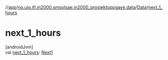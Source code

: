 //[app](../../../index.md)/[no.uio.ifi.in2000.smsolsae.in2000_prosjektoppgave.data](../index.md)/[Data](index.md)/[next_1_hours](next_1_hours.md)

# next_1_hours

[androidJvm]\
val [next_1_hours](next_1_hours.md): [Next1](../-next1/index.md)
